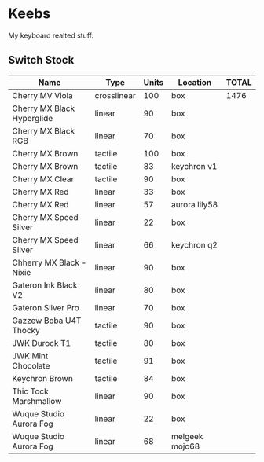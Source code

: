 # Keebs

My keyboard realted stuff.

## Switch Stock

|Name                                 |Type       |Units|Location    |TOTAL|
|-------------------------------------|-----------|-----|------------|-----|
|Cherry MV Viola                     |crosslinear|100  |box         |1476|
|Cherry MX Black Hyperglide          |linear     |90   |box         |     |
|Cherry MX Black RGB                 |linear     |70   |box         |     |
|Cherry MX Brown                     |tactile    |100  |box         |     |
|Cherry MX Brown                     |tactile    |83   |keychron v1 |     |
|Cherry MX Clear                     |tactile    |90   |box         |     |
|Cherry MX Red                       |linear     |33   |box         |     |
|Cherry MX Red                       |linear     |57   |aurora lily58|     |
|Cherry MX Speed Silver              |linear     |22   |box         |     |
|Cherry MX Speed Silver              |linear     |66   |keychron q2 |     |
|Chherry MX Black - Nixie            |linear     |90   |box         |     |
|Gateron Ink Black V2                |linear     |80   |box         |     |
|Gateron Silver Pro                  |linear     |70   |box         |     |
|Gazzew Boba U4T Thocky              |tactile    |90   |box         |     |
|JWK Durock T1                       |tactile    |80   |box         |     |
|JWK Mint Chocolate                  |tactile    |91   |box         |     |
|Keychron Brown                      |tactile    |84   |box         |     |
|Thic Tock Marshmallow               |linear     |90   |box         |     |
|Wuque Studio Aurora Fog             |linear     |22   |box         |     |
|Wuque Studio Aurora Fog             |linear     |68   |melgeek mojo68|     |
